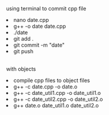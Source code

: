 <p>using terminal to commit cpp file</p>
<li>nano date.cpp</li>
<li>g++ -o date date.cpp</li>
<li>./date</li>
<li>git add .</li>
<li>git commit -m "date"</li>
<li>git push</li>
<br>
<p>with objects</p>
<li>compile cpp files to object files</li>
<li>g++ -c date.cpp -o date.o</li>
<li>g++ -c date_util1.cpp -o date_util1.o</li>
<li>g++ -c date_util2.cpp -o date_util2.o</li>
<li>g++ date.o date_util1.o date_util2.o</li>
